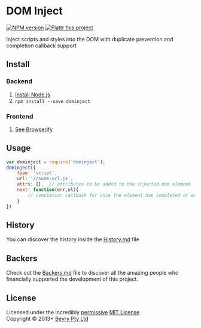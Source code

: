 # DOM Inject

[![NPM version](https://badge.fury.io/js/dominject.png)](https://npmjs.org/package/dominject)
[![Flattr this project](https://raw.github.com/balupton/flattr-buttons/master/badge-89x18.gif)](http://flattr.com/thing/344188/balupton-on-Flattr)

Inject scripts and styles into the DOM with duplicate prevention and completion callback support



## Install

### Backend

1. [Install Node.js](http://bevry.me/node/install)
2. `npm install --save dominject`

### Frontend

1. [See Browserify](http://browserify.org/)



## Usage

``` javascript
var dominject = require('dominject');
dominject({
    type: 'script',
    url: '//some-url.js',
    attrs: {},  // attributes to be added to the injected dom element
    next: function(err,el){
        // completion callback for once the element has completed or error'd
    }
})
```



## History
You can discover the history inside the [History.md](https://github.com/bevry/dominject/blob/master/History.md#files) file



## Backers
Check out the [Backers.md](https://github.com/bevry/dominject/blob/master/Backers.md#files) file to discover all the amazing people who financially supported the development of this project.



## License
Licensed under the incredibly [permissive](http://en.wikipedia.org/wiki/Permissive_free_software_licence) [MIT License](http://creativecommons.org/licenses/MIT/)
<br/>Copyright © 2013+ [Bevry Pty Ltd](http://bevry.me)
